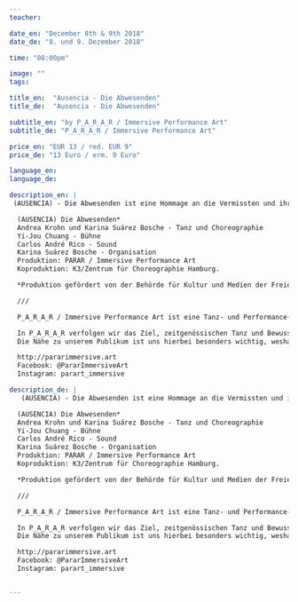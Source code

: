 ```yaml
---
teacher:

date_en: "December 8th & 9th 2018"
date_de: "8. und 9. Dezember 2018"

time: "08:00pm"

image: ""
tags:

title_en:  "Ausencia - Die Abwesenden"
title_de:  "Ausencia - Die Abwesenden"

subtitle_en: "by P_A_R_A_R / Immersive Performance Art"
subtitle_de: "P_A_R_A_R / Immersive Performance Art"

price_en: "EUR 13 / red. EUR 9"
price_de: "13 Euro / erm. 9 Euro"

language_en:
language_de:

description_en: |  
 (AUSENCIA) - Die Abwesenden ist eine Hommage an die Vermissten und ihre Angehörige. Das Verschwinden von Einzelpersonen aus politischen Gründen ist in vielen Ländern, wie in unseren Herkunftsländern Mexiko und Brasilien, Alltag. (AUSENCIA) entstand aus unserer Motivation, der Abwesenheit durch gewaltsames Verschwindenlassen einen performativen Körper zu verleihen, der besonders anwesend ist. Persönliche Schmerzen treffen, vereinen und wandeln sich in ein Netz sich gegenseitig unterstützender Hände. Auf der Bühne lassen Tänzerinnen, zusammen mit dem Sound, dem Bühnenbild und der Präsenz des Publikums einen kollektiven Körper entstehen.

  (AUSENCIA) Die Abwesenden*  
  Andrea Krohn und Karina Suárez Bosche - Tanz und Choreographie  
  Yi-Jou Chuang - Bühne  
  Carlos André Rico - Sound  
  Karina Suárez Bosche - Organisation  
  Produktion: PARAR / Immersive Performance Art  
  Koproduktion: K3/Zentrum für Choreographie Hamburg.  

  *Produktion gefördert von der Behörde für Kultur und Medien der Freien und Hansestadt Hamburg sowie durch die Hamburgische Kulturstiftung in 2017.  

  ///  

  P_A_R_A_R / Immersive Performance Art ist eine Tanz- und Performance-Plattform mit Sitz in Berlin, gegründet in 2015 von Karina Suárez Bosche (Choreographin), Andrea Krohn (Choreographin) und Cheng-Ting Chen (Szenografin).  

  In P_A_R_A_R verfolgen wir das Ziel, zeitgenössischen Tanz und Bewusstsein durch Bewegung vielfältig zu vermitteln. Dabei liegt unser Hauptaugenmerk in der Kreation tiefsinniger und herausfordernder Begegnungen zwischen uns und unserem Publikum. Wir entwickeln neue Konfigurationen um den Zuschauer*innen verschiedene Wahrnehmungen der performativen Situation zu ermöglichen. 
  Die Nähe zu unserem Publikum ist uns hierbei besonders wichtig, weshalb wir für unsere Stücke Vermittlungskonzepte erarbeiten, welche die Auseinandersetzung mit gesellschaftlichen Prozessen und die Erweiterung von Bewusstsein ermöglichen. Im April 2018 bot P_A_R_A_R, gefördert durch die Stiftung Erlebnis Kunst und in Kooperation mit Amelie Mallmann von Tanzscout Berlin, ein Vermittlungsformat an, mit dem Titel “Begegnung im Gehen”.  

  http://pararimmersive.art  
  Facebook: @PararImmersiveArt  
  Instagram: parart_immersive  

description_de: |
   (AUSENCIA) - Die Abwesenden ist eine Hommage an die Vermissten und ihre Angehörige. Das Verschwinden von Einzelpersonen aus politischen Gründen ist in vielen Ländern, wie in unseren Herkunftsländern Mexiko und Brasilien, Alltag. (AUSENCIA) entstand aus unserer Motivation, der Abwesenheit durch gewaltsames Verschwindenlassen einen performativen Körper zu verleihen, der besonders anwesend ist. Persönliche Schmerzen treffen, vereinen und wandeln sich in ein Netz sich gegenseitig unterstützender Hände. Auf der Bühne lassen Tänzerinnen, zusammen mit dem Sound, dem Bühnenbild und der Präsenz des Publikums einen kollektiven Körper entstehen.

  (AUSENCIA) Die Abwesenden*  
  Andrea Krohn und Karina Suárez Bosche - Tanz und Choreographie  
  Yi-Jou Chuang - Bühne  
  Carlos André Rico - Sound  
  Karina Suárez Bosche - Organisation  
  Produktion: PARAR / Immersive Performance Art  
  Koproduktion: K3/Zentrum für Choreographie Hamburg.  

  *Produktion gefördert von der Behörde für Kultur und Medien der Freien und Hansestadt Hamburg sowie durch die Hamburgische Kulturstiftung in 2017.  

  ///  

  P_A_R_A_R / Immersive Performance Art ist eine Tanz- und Performance-Plattform mit Sitz in Berlin, gegründet in 2015 von Karina Suárez Bosche (Choreographin), Andrea Krohn (Choreographin) und Cheng-Ting Chen (Szenografin).  

  In P_A_R_A_R verfolgen wir das Ziel, zeitgenössischen Tanz und Bewusstsein durch Bewegung vielfältig zu vermitteln. Dabei liegt unser Hauptaugenmerk in der Kreation tiefsinniger und herausfordernder Begegnungen zwischen uns und unserem Publikum. Wir entwickeln neue Konfigurationen um den Zuschauer*innen verschiedene Wahrnehmungen der performativen Situation zu ermöglichen. 
  Die Nähe zu unserem Publikum ist uns hierbei besonders wichtig, weshalb wir für unsere Stücke Vermittlungskonzepte erarbeiten, welche die Auseinandersetzung mit gesellschaftlichen Prozessen und die Erweiterung von Bewusstsein ermöglichen. Im April 2018 bot P_A_R_A_R, gefördert durch die Stiftung Erlebnis Kunst und in Kooperation mit Amelie Mallmann von Tanzscout Berlin, ein Vermittlungsformat an, mit dem Titel “Begegnung im Gehen”.  

  http://pararimmersive.art  
  Facebook: @PararImmersiveArt  
  Instagram: parart_immersive  


---
```


